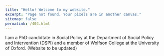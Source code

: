 ```yaml
---
title: "Hello! Welcome to my website."
excerpt: "Page not found. Your pixels are in another canvas."
sitemap: false
permalink: /404.html
---
```

I am a PhD candidtate in Social Policy at the Department of Social Policy and Intervention (DSPI) and a member of Wolfson College at the University of Oxford.
(Website to be updated)

<script type="text/javascript">
  var GOOG_FIXURL_LANG = 'en';
  var GOOG_FIXURL_SITE = '{{ site.url }}'
</script>
<script type="text/javascript"
  src="//linkhelp.clients.google.com/tbproxy/lh/wm/fixurl.js">
</script>
